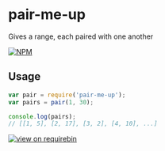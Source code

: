 pair-me-up
==========

Gives a range, each paired with one another

[![NPM](https://nodei.co/npm/pair-me-up.png?downloads=true&stars=true)](https://nodei.co/npm/pair-me-up/)


## Usage

```js
var pair = require('pair-me-up');
var pairs = pair(1, 30);

console.log(pairs);
// [[1, 5], [2, 17], [3, 2], [4, 10], ...]
```

[![view on requirebin](http://requirebin.com/badge.png)](http://requirebin.com/?gist=954fa6dab4e7c6822fa6)
